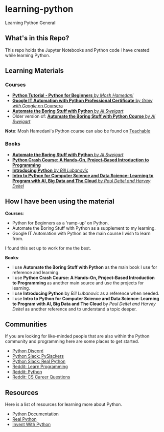 # learning-python
Learning Python General

## What's in this Repo?

This repo holds the Jupyter Notebooks and Python code I have created while learning Python. 

## Learning Materials 

### Courses

- [**Python Tutorial - Python for Beginners** by *Mosh Hamedani*](https://www.youtube.com/watch?v=_uQrJ0TkZlc)
- [**Google IT Automation with Python Professional Certificate** by *Grow with Google* on Coursera](https://www.coursera.org/professional-certificates/google-it-automation)
- [**Automate the Boring Stuff with Python** by *Al Sweigart*](https://www.udemy.com/course/automate/)
- Older version of: [**Automate the Boring Stuff with Python Course** by *Al Sweigart*](https://www.youtube.com/watch?v=1F_OgqRuSdI&list=PL0-84-yl1fUnRuXGFe_F7qSH1LEnn9LkW&index=1)

**Note**: Mosh Hamedani's Python course can also be found on [Teachable](https://teachable.com/)

### Books

- [**Automate the Boring Stuff with Python** by *Al Sweigart*](https://automatetheboringstuff.com/)
- [**Python Crash Course: A Hands-On, Project-Based Introduction to Programming**](https://nostarch.com/pythoncrashcourse2e)
- [**Introducing Python** by *Bill Lubanovic*](https://www.amazon.com/Introducing-Python-Modern-Computing-Packages/dp/1492051365)
- [**Intro to Python for Computer Science and Data Science: Learning to Program with AI, Big Data and The Cloud** by *Paul Deitel and Harvey Deitel*](https://www.amazon.com/s?k=python+deitel&i=stripbooks&ref=nb_sb_noss_1)

## How I have been using the material

**Courses**:
- Python for Beginners as a 'ramp-up' on Python.
- Automate the Boring Stuff with Python as a supplement to my learning.
- Google IT Automation with Python as the main course I wish to learn from. 

I found this set up to work for me the best.

**Books**:
- I use **Automate the Boring Stuff with Python** as the main book I use for reference and learning.
- I use **Python Crash Course: A Hands-On, Project-Based Introduction to Programming** as another main source and use the projects for learning.  
- I use **Introducing Python** by *Bill Lubanovic* as a reference when needed.
- I use **Intro to Python for Computer Science and Data Science: Learning to Program with AI, Big Data and The Cloud** by *Paul Deitel and Harvey Deitel* as another reference and to understand a topic deeper.

## Communities

If you are looking for like-minded people that are also within the Python community and programming here are some places to get started.

- [Python Discord](https://pythondiscord.com/)
- [Python Slack: PySlackers](https://pyslackers.com/web)
- [Python Slack: Real Python](https://realpython.com/lessons/real-python-slack-community/)
- [Reddit: Learn Programming](https://www.reddit.com/r/learnprogramming/)
- [Reddit: Python](https://www.reddit.com/r/Python/)
- [Reddit: CS Career Questions](https://www.reddit.com/r/cscareerquestions/)

## Resources

Here is a list of resources for learning more about Python.

- [Python Documentation](http://python.org)
- [Real Python](https://realpython.com/)
- [Invent With Python](http://inventwithpython.com/)